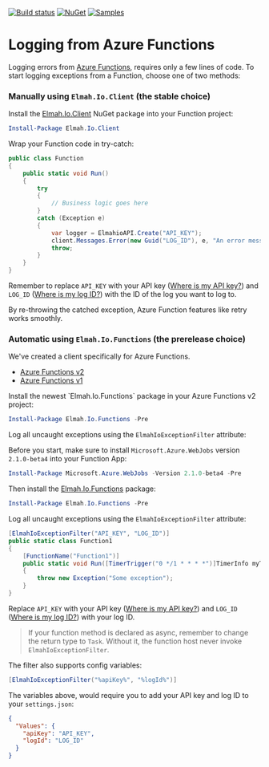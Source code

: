 [![Build status](https://ci.appveyor.com/api/projects/status/wijhscta71muvd5b?svg=true)](https://ci.appveyor.com/project/ThomasArdal/elmah-io-functions)
[![NuGet](https://img.shields.io/nuget/v/Elmah.Io.Functions.svg)](https://www.nuget.org/packages/Elmah.Io.Functions)
[![Samples](https://img.shields.io/badge/samples-3-brightgreen.svg)](https://github.com/elmahio/Elmah.Io.Functions/tree/master/samples)

# Logging from Azure Functions

Logging errors from [Azure Functions](https://elmah.io/features/azure-functions/), requires only a few lines of code. To start logging exceptions from a Function, choose one of two methods:

### Manually using `Elmah.Io.Client` (the stable choice)

Install the [Elmah.Io.Client](https://www.nuget.org/packages/elmah.io.client/) NuGet package into your Function project:

```powershell
Install-Package Elmah.Io.Client
```

Wrap your Function code in try-catch:

```csharp
public class Function
{
    public static void Run()
    {
        try
        {
            // Business logic goes here
        }
        catch (Exception e)
        {
            var logger = ElmahioAPI.Create("API_KEY");
            client.Messages.Error(new Guid("LOG_ID"), e, "An error message");
            throw;
        }
    }
}
```

Remember to replace `API_KEY` with your API key ([Where is my API key?](https://docs.elmah.io/where-is-my-api-key/)) and `LOG_ID` ([Where is my log ID?](https://docs.elmah.io/where-is-my-log-id/)) with the ID of the log you want to log to.

By re-throwing the catched exception, Azure Function features like retry works smoothly.

### Automatic using `Elmah.Io.Functions` (the prerelease choice)

We've created a client specifically for Azure Functions.

  <ul class="nav nav-tabs" role="tablist">
    <li role="presentation" class="active"><a href="#v2" aria-controls="home" role="tab" data-toggle="tab">Azure Functions v2</a></li>
    <li role="presentation"><a href="#v1" aria-controls="profile" role="tab" data-toggle="tab">Azure Functions v1</a></li>
  </ul>

  <div class="tab-content">
    <div role="tabpanel" class="tab-pane active" id="v2">
Install the newest `Elmah.Io.Functions` package in your Azure Functions v2 project:

```powershell
Install-Package Elmah.Io.Functions -Pre
```

Log all uncaught exceptions using the `ElmahIoExceptionFilter` attribute:
    </div>
    <div role="tabpanel" class="tab-pane" id="v1">
Before you start, make sure to install `Microsoft.Azure.WebJobs` version `2.1.0-beta4` into your Function App:

```powershell
Install-Package Microsoft.Azure.WebJobs -Version 2.1.0-beta4 -Pre
```

Then install the [Elmah.Io.Functions](https://www.nuget.org/packages/elmah.io.functions/) package:

```powershell
Install-Package Elmah.Io.Functions -Pre
```
    
Log all uncaught exceptions using the `ElmahIoExceptionFilter` attribute:
    </div>
  </div>

```csharp
[ElmahIoExceptionFilter("API_KEY", "LOG_ID")]
public static class Function1
{
    [FunctionName("Function1")]
    public static void Run([TimerTrigger("0 */1 * * * *")]TimerInfo myTimer, TraceWriter log)
    {
        throw new Exception("Some exception");
    }
}
```

Replace `API_KEY` with your API key ([Where is my API key?](https://docs.elmah.io/where-is-my-api-key/)) and `LOG_ID` ([Where is my log ID?](https://docs.elmah.io/where-is-my-log-id/)) with your log ID.

> If your function method is declared as async, remember to change the return type to `Task`. Without it, the function host never invoke `ElmahIoExceptionFilter`.

The filter also supports config variables:

```csharp
[ElmahIoExceptionFilter("%apiKey%", "%logId%")]
```

The variables above, would require you to add your API key and log ID to your `settings.json`:

```json
{
  "Values": {
    "apiKey": "API_KEY",
    "logId": "LOG_ID"
  }
}
```